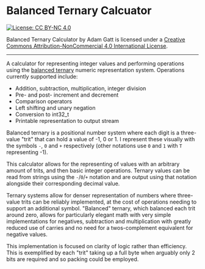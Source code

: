 # Balanced Ternary Calcuator

[![License: CC BY-NC 4.0](https://licensebuttons.net/l/by-nc/4.0/88x31.png)](https://creativecommons.org/licenses/by-nc/4.0/)

Balanced Ternary Calculator by Adam Gatt is licensed under a [Creative Commons Attribution-NonCommercial 4.0 International License](https://creativecommons.org/licenses/by-nc/4.0/).

---

A calculator for representing integer values and performing operations using the [balanced ternary](https://en.wikipedia.org/wiki/Balanced_ternary) numeric representation system. Operations currently supported include:
* Addition, subtraction, multiplication, integer division
* Pre- and post- increment and decrement
* Comparison operators
* Left shifting and unary negation
* Conversion to int32_t
* Printable representation to output stream

Balanced ternary is a positional number system where each digit is a three-value "trit" that can hold a value of -1, 0 or 1. I represent these visually with the symbols `-`, `0` and `+` respectively (other notations use `0` and `1` with `T` representing -1).

This calculator allows for the representing of values with an arbitrary amount of trits, and then basic integer operations. Ternary values can be read from strings using the `-`/`0`/`+` notation and are output using that notation alongside their corresponding decimal value.

Ternary systems allow for denser representation of numbers where three-value trits can be reliably implemented, at the cost of operations needing to support an additional symbol. "Balanced" ternary, which balanced each trit around zero, allows for particularly elegant math with very simple implementations for negatives, subtraction and multiplication with greatly reduced use of carries and no need for a twos-complement equivalent for negative values.

This implementation is focused on clarity of logic rather than efficiency. This is exemplified by each "trit" taking up a full byte when arguably only 2 bits are required and so packing could be employed.